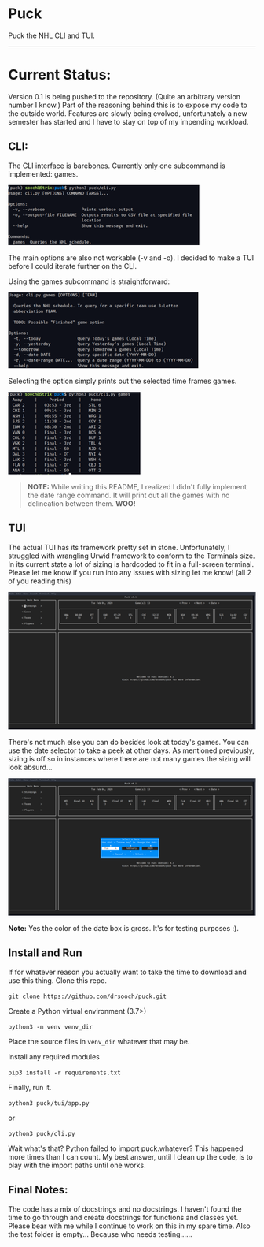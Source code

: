 # Puck
Puck the NHL CLI and TUI.
***
# Current Status:
Version 0.1 is being pushed to the repository. (Quite an arbitrary version number I know.)
Part of the reasoning behind this is to expose my code to the outside world.
Features are slowly being evolved, unfortunately a new semester has started and I have to
stay on top of my impending workload. 

## CLI:
The CLI interface is barebones. Currently only one subcommand is implemented: games.

![puck cli](imgs/PuckCLIUsage.resized.png)

The main options are also not workable (-v and -o). I decided to make a TUI before I could
iterate further on the CLI.

Using the games subcommand is straightforward:

![game command](imgs/PuckCLIgames.resized.png)

Selecting the option simply prints out the selected time frames games.

![game command in action](imgs/PuckCLIgamesquery.resized.png)

> **NOTE:** While writing this README, I realized I didn't fully implement the date range command. 
> It will print out all the games with no delineation between them. **WOO!**


## TUI
The actual TUI has its framework pretty set in stone. Unfortunately, I struggled with
wrangling Urwid framework to conform to the Terminals size. In its current state a lot of 
sizing is hardcoded to fit in a full-screen terminal. Please let me know if you run into any
issues with sizing let me know! (all 2 of you reading this)

![Puck TUI usage](imgs/PuckTUIMain.resized.png)

There's not much else you can do besides look at today's games. You can use the date selector to take a peek at other days. 
As mentioned previously, sizing is off so in instances where there are not many games the sizing will look absurd...

![showing off the date button](imgs/PuckTUIdate.resized.png)

**Note:** Yes the color of the date box is gross. It's for testing purposes :).

## Install and Run

If for whatever reason you actually want to take the time to download and use this thing. Clone this repo.

`git clone https://github.com/drsooch/puck.git`

Create a Python virtual environment (3.7>)

`python3 -m venv venv_dir`

Place the source files in `venv_dir` whatever that may be.

Install any required modules

`pip3 install -r requirements.txt`

Finally, run it.

`python3 puck/tui/app.py`

or

`python3 puck/cli.py`

Wait what's that? Python failed to import puck.whatever? 
This happened more times than I can count. My best answer, until I clean up the code,
is to play with the import paths until one works. 

## Final Notes:

The code has a mix of docstrings and no docstrings. I haven't found the time to go through and create docstrings 
for functions and classes yet. Please bear with me while I continue to work on this in my spare time.
Also the test folder is empty... Because who needs testing......